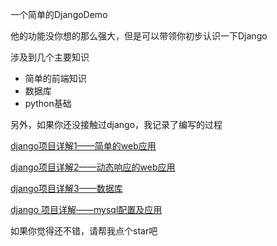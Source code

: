 一个简单的DjangoDemo

他的功能没你想的那么强大，但是可以带领你初步认识一下Django

涉及到几个主要知识

- 简单的前端知识
- 数据库
- python基础

另外，如果你还没接触过django，我记录了编写的过程

[django项目详解1——简单的web应用](http://blog.csdn.net/lftaoyuan/article/details/79014251)

[django项目详解2——动态响应的web应用](http://blog.csdn.net/lftaoyuan/article/details/79014203)

[django项目详解3——数据库](http://blog.csdn.net/lftaoyuan/article/details/79014162)

[django 项目详解——mysql配置及应用](http://blog.csdn.net/lftaoyuan/article/details/79014082)

如果你觉得还不错，请帮我点个star吧

